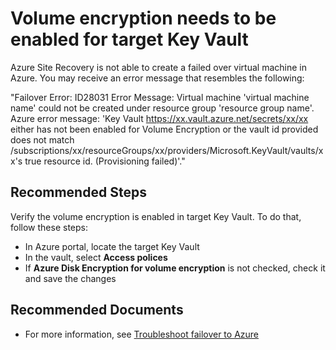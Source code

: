 <properties
    pageTitle="Volume encryption needs to be enabled for target Key Vault"
    description="Volume encryption needs to be enabled for target Key Vault."
    infoBubbleText="Microsoft Azure has information regarding your issue. See details on the right."
    service="microsoft.recoveryservices"
    resource="vaults"
    authors="TobyTu"
    ms.author="aaronmax"
    displayOrder=""
    articleId="ASR_A2A_VirtualMachineCreationFailure-KeyVaultVolumeEncryptionNotEnabled"
    diagnosticScenario="ASRA2AMgmtFailures"
    selfHelpType="Diagnostics"
    supportTopicIds=""
    resourceTags=""
    productPesIds="16370"
    cloudEnvironments="Public, Fairfax"
	ownershipId="Compute_SiteRecovery"
/>

# Volume encryption needs to be enabled for target Key Vault

<!--issueDescription-->
Azure Site Recovery is not able to create a failed over virtual machine in Azure. You may receive an error message that resembles the following:

"Failover Error: ID28031 Error Message: Virtual machine 'virtual machine name' could not be created under resource group 'resource group name'. Azure error message: 'Key Vault https://xx.vault.azure.net/secrets/xx/xx either has not been enabled for Volume Encryption or the vault id provided does not match /subscriptions/xx/resourceGroups/xx/providers/Microsoft.KeyVault/vaults/xx's true resource id. (Provisioning failed)'."
<!--/issueDescription-->

## **Recommended Steps**

Verify the volume encryption is enabled in target Key Vault. To do that, follow these steps:

- In Azure portal, locate the target Key Vault
- In the vault, select **Access polices**
- If **Azure Disk Encryption for volume encryption** is not checked, check it and save the changes

## **Recommended Documents**

- For more information, see [Troubleshoot failover to Azure](https://docs.microsoft.com/azure/site-recovery/site-recovery-failover-to-azure-troubleshoot#failover-failed-with-error-id-28031)
